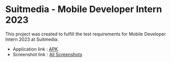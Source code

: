 # Suitmedia - Mobile Developer Intern 2023 

This project was created to fulfill the test requirements for Mobile Developer Intern 2023 at Suitmedia.
- Application link : [APK](https://drive.google.com/file/d/1l7M6W4pUyaO2YFhVgqTluwVAbYoY5GlZ/view?usp=drive_link)
- Screenshot link : [All Screenshots](https://drive.google.com/drive/folders/1RTEs7PBkbhtoCmYZrtj4Vfh8cuebuauW?usp=drive_link)
